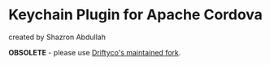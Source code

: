 Keychain Plugin for Apache Cordova
=====================================
created by Shazron Abdullah

**OBSOLETE** - please use [Driftyco's maintained fork](https://github.com/driftyco/cordova-plugin-ios-keychain).

